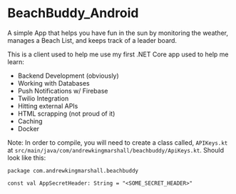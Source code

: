 # BeachBuddy_Android
A simple App that helps you have fun in the sun by monitoring the weather, manages a Beach List, and keeps track of a leader board. 

This is a client used to help me use my first .NET Core app used to help me learn: 
- Backend Development (obviously) 
- Working with Databases
- Push Notifications w/ Firebase 
- Twilio Integration 
- Hitting external APIs
- HTML scrapping (not proud of it) 
- Caching
- Docker

Note: In order to compile, you will need to create a class called, `APIKeys.kt` at `src/main/java/com/andrewkingmarshall/beachbuddy/ApiKeys.kt`. Should look like this: 

```
package com.andrewkingmarshall.beachbuddy

const val AppSecretHeader: String = "<SOME_SECRET_HEADER>"
```
